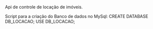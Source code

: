 Api de controle de locação de imóveis.


Script para a criação do Banco de dados no MySql:
CREATE DATABASE DB_LOCACAO;
USE DB_LOCACAO;
